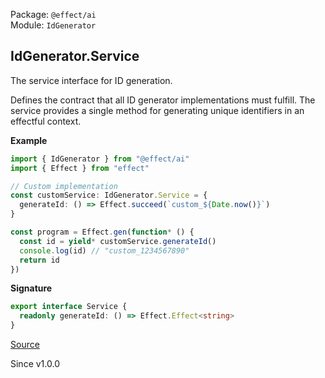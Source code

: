 Package: `@effect/ai`<br />
Module: `IdGenerator`<br />

## IdGenerator.Service

The service interface for ID generation.

Defines the contract that all ID generator implementations must fulfill.
The service provides a single method for generating unique identifiers
in an effectful context.

**Example**

```ts
import { IdGenerator } from "@effect/ai"
import { Effect } from "effect"

// Custom implementation
const customService: IdGenerator.Service = {
  generateId: () => Effect.succeed(`custom_${Date.now()}`)
}

const program = Effect.gen(function* () {
  const id = yield* customService.generateId()
  console.log(id) // "custom_1234567890"
  return id
})
```

**Signature**

```ts
export interface Service {
  readonly generateId: () => Effect.Effect<string>
}
```

[Source](https://github.com/Effect-TS/effect/tree/main/packages/ai/ai/src/IdGenerator.ts#L113)

Since v1.0.0